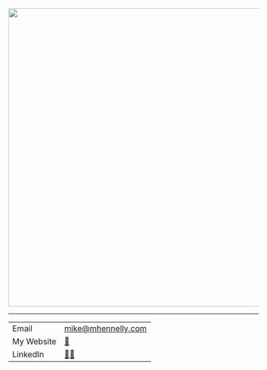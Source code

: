 <div id='header' align='center'>
  <img src='https://www.mhennelly.com/public/img/deer_at_csm.jpg' width='600'/>
</div>

---

|||
| ---- | ---- |
| Email | mike@mhennelly.com |
| My Website | [🤠](https://www.mhennelly.com) |
| LinkedIn | [👨‍💻](https://linkedin.com/in/mhennelly) |

<!--
**MHennelly/MHennelly** is a ✨ _special_ ✨ repository because its `README.md` (this file) appears on your GitHub profile.

Here are some ideas to get you started:

- 🔭 I’m currently working on ...
- 🌱 I’m currently learning ...
- 👯 I’m looking to collaborate on ...
- 🤔 I’m looking for help with ...
- 💬 Ask me about ...
- 📫 How to reach me: ...
- 😄 Pronouns: ...
- ⚡ Fun fact: ...
-->
